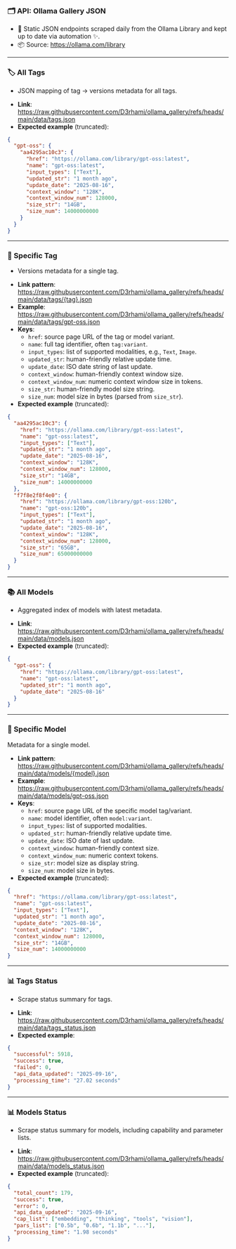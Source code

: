 ### 🗂️ API: Ollama Gallery JSON

- 📑 Static JSON endpoints scraped daily from the Ollama Library and kept up to date via automation ✨.
- 📦 Source: https://ollama.com/library
 ---
### 🏷️ All Tags
* JSON mapping of tag → versions metadata for all tags.
- **Link**: https://raw.githubusercontent.com/D3rhami/ollama_gallery/refs/heads/main/data/tags.json
- **Expected example** (truncated):
```json
{
  "gpt-oss": {
    "aa4295ac10c3": {
      "href": "https://ollama.com/library/gpt-oss:latest",
      "name": "gpt-oss:latest",
      "input_types": ["Text"],
      "updated_str": "1 month ago",
      "update_date": "2025-08-16",
      "context_window": "128K",
      "context_window_num": 128000,
      "size_str": "14GB",
      "size_num": 14000000000
    }
  }
}
```
---
### 🔖 Specific Tag
* Versions metadata for a single tag.
- **Link pattern**: https://raw.githubusercontent.com/D3rhami/ollama_gallery/refs/heads/main/data/tags/{tag}.json
- **Example**: https://raw.githubusercontent.com/D3rhami/ollama_gallery/refs/heads/main/data/tags/gpt-oss.json
- **Keys**:
  - `href`: source page URL of the tag or model variant.
  - `name`: full tag identifier, often `tag:variant`.
  - `input_types`: list of supported modalities, e.g., `Text`, `Image`.
  - `updated_str`: human-friendly relative update time.
  - `update_date`: ISO date string of last update.
  - `context_window`: human-friendly context window size.
  - `context_window_num`: numeric context window size in tokens.
  - `size_str`: human-friendly model size string.
  - `size_num`: model size in bytes (parsed from `size_str`).
- **Expected example** (truncated):
```json
{
  "aa4295ac10c3": {
    "href": "https://ollama.com/library/gpt-oss:latest",
    "name": "gpt-oss:latest",
    "input_types": ["Text"],
    "updated_str": "1 month ago",
    "update_date": "2025-08-16",
    "context_window": "128K",
    "context_window_num": 128000,
    "size_str": "14GB",
    "size_num": 14000000000
  },
  "f7f8e2f8f4e0": {
    "href": "https://ollama.com/library/gpt-oss:120b",
    "name": "gpt-oss:120b",
    "input_types": ["Text"],
    "updated_str": "1 month ago",
    "update_date": "2025-08-16",
    "context_window": "128K",
    "context_window_num": 128000,
    "size_str": "65GB",
    "size_num": 65000000000
  }
}
```
---
### 📚 All Models
* Aggregated index of models with latest metadata.
- **Link**: https://raw.githubusercontent.com/D3rhami/ollama_gallery/refs/heads/main/data/models.json
- **Expected example** (truncated):
```json
{
  "gpt-oss": {
    "href": "https://ollama.com/library/gpt-oss:latest",
    "name": "gpt-oss:latest",
    "updated_str": "1 month ago",
    "update_date": "2025-08-16"
  }
}
```
---
### 🎯 Specific Model
Metadata for a single model.
- **Link pattern**: https://raw.githubusercontent.com/D3rhami/ollama_gallery/refs/heads/main/data/models/{model}.json
- **Example**: https://raw.githubusercontent.com/D3rhami/ollama_gallery/refs/heads/main/data/models/gpt-oss.json
- **Keys**:
  - `href`: source page URL of the specific model tag/variant.
  - `name`: model identifier, often `model:variant`.
  - `input_types`: list of supported modalities.
  - `updated_str`: human-friendly relative update time.
  - `update_date`: ISO date of last update.
  - `context_window`: human-friendly context size.
  - `context_window_num`: numeric context tokens.
  - `size_str`: model size as display string.
  - `size_num`: model size in bytes.
- **Expected example** (truncated):
```json
{
  "href": "https://ollama.com/library/gpt-oss:latest",
  "name": "gpt-oss:latest",
  "input_types": ["Text"],
  "updated_str": "1 month ago",
  "update_date": "2025-08-16",
  "context_window": "128K",
  "context_window_num": 128000,
  "size_str": "14GB",
  "size_num": 14000000000
}
```
---
### 📊 Tags Status
* Scrape status summary for tags.
- **Link**: https://raw.githubusercontent.com/D3rhami/ollama_gallery/refs/heads/main/data/tags_status.json
- **Expected example**:
```json
{
  "successful": 5918,
  "success": true,
  "failed": 0,
  "api_data_updated": "2025-09-16",
  "processing_time": "27.02 seconds"
}
```
---
### 📊 Models Status
* Scrape status summary for models, including capability and parameter lists.
- **Link**: https://raw.githubusercontent.com/D3rhami/ollama_gallery/refs/heads/main/data/models_status.json
- **Expected example** (truncated):
```json
{
  "total_count": 179,
  "success": true,
  "error": 0,
  "api_data_updated": "2025-09-16",
  "cap_list": ["embedding", "thinking", "tools", "vision"],
  "pars_list": ["0.5b", "0.6b", "1.1b", "..."],
  "processing_time": "1.98 seconds"
}
```
